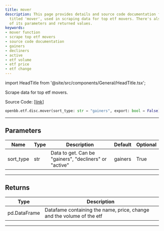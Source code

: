 ```yaml
---
title: mover
description: This page provides details and source code documentation for a function
  titled 'mover', used in scraping data for top etf movers. There's also a description
  of its parameters and returned values.
keywords:
- mover function
- scrape top etf movers
- source code documentation
- gainers
- decliners
- active
- etf volume
- etf price
- etf change
---
```


import HeadTitle from '@site/src/components/General/HeadTitle.tsx';

<HeadTitle title="etf.disc.mover - Reference | OpenBB SDK Docs" />

Scrape data for top etf movers.

Source Code: [[link](https://github.com/OpenBB-finance/OpenBBTerminal/tree/main/openbb_terminal/etf/discovery/wsj_model.py#L15)]

```python
openbb.etf.disc.mover(sort_type: str = "gainers", export: bool = False)
```

---

## Parameters

| Name | Type | Description | Default | Optional |
| ---- | ---- | ----------- | ------- | -------- |
| sort_type | str | Data to get. Can be "gainers", "decliners" or "active" | gainers | True |


---

## Returns

| Type | Description |
| ---- | ----------- |
| pd.DataFrame | Datafame containing the name, price, change and the volume of the etf |
---
